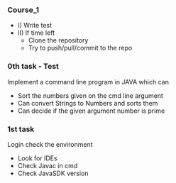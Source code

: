 

### Course_1 ###
  * I)  Write test
  * II) If time left 
    * Clone the repository
    * Try to push/pull/commit to the repo

### 0th task - Test ###
Implement a command line program in JAVA which can
 * Sort the numbers given on the cmd line argument 
 * Can convert Strings to Numbers and sorts them
 * Can decide if the given argument number is prime
  
### 1st task ###   
Login check the environment
 * Look for IDEs
 * Check Javac in cmd
 * Check JavaSDK version



    
